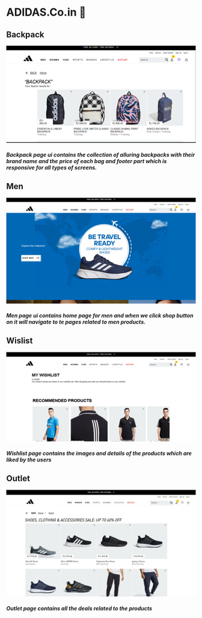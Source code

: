 # ADIDAS.Co.in :running:
## Backpack
![Screenshot 16](screenshots_ui/Screenshot16.png)
##### <i>Backpack page ui contains the collection of alluring backpacks with their brand name and the price of each bag and  footer part which is responsive for all types of screens.</i>

## Men
![Screenshot 17](screenshots_ui/Screenshot17.png)
##### <i>Men page ui contains home page for men and when we click shop button on it will navigate to te pages related to men products.</i>

## Wislist
![Screenshot 18](screenshots_ui/Screenshot18.png)
##### <i>Wishlist page contains the images and details of the products which are liked by the users</i>

## Outlet
![Screenshot 19](screenshots_ui/Screenshot19.jpeg)
##### <i>Outlet page contains all the deals related to the products</i>
